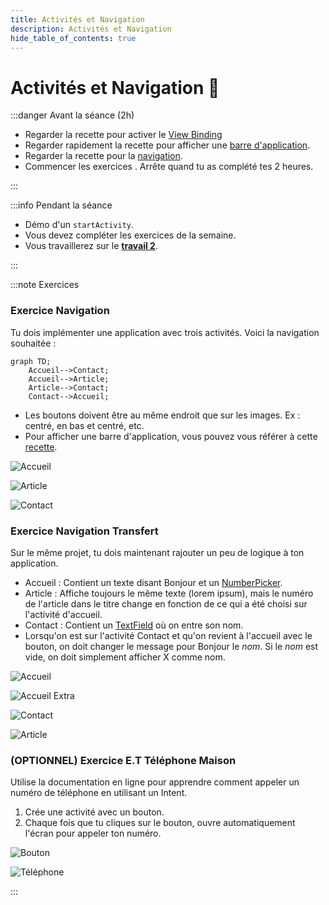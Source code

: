 ```yaml
---
title: Activités et Navigation
description: Activités et Navigation
hide_table_of_contents: true
---
```


# Activités et Navigation 🧭

<Row>

<Column>

:::danger Avant la séance (2h)

- Regarder la recette pour activer le [View Binding](../02-recettes/view-binding.mdx)
- Regarder rapidement la recette pour afficher une [barre d'application](../02-recettes/app-bar.mdx).
- Regarder la recette pour la [navigation](../02-recettes/activite-navigation.mdx).
- Commencer les exercices . Arrête quand tu as complété tes 2 heures.

:::

</Column>

<Column>

:::info Pendant la séance

- Démo d'un `startActivity`.
- Vous devez compléter les exercices de la semaine.
- Vous travaillerez sur le **[travail 2](../tp/tp2)**.

:::

</Column>

</Row>

:::note Exercices

### Exercice Navigation

<Row>

<Column>

Tu dois implémenter une application avec trois activités. Voici la navigation souhaitée :

```mermaid
graph TD;
    Accueil-->Contact;
    Accueil-->Article;
    Article-->Contact;
    Contact-->Accueil;
```

- Les boutons doivent être au même endroit que sur les images. Ex : centré, en bas et centré, etc.
- Pour afficher une barre d'application, vous pouvez vous référer à cette [recette](../02-recettes/app-bar.mdx).

</Column>

<Column>

![Accueil](_6.2-activites/navigation_accueil.png)

</Column>

<Column>

![Article](_6.2-activites/navigation_article.png)

</Column>

<Column>

![Contact](_6.2-activites/navigation_contact.png)

</Column>

</Row>

### Exercice Navigation Transfert

Sur le même projet, tu dois maintenant rajouter un peu de logique à ton application.

- Accueil : Contient un texte disant Bonjour et un [NumberPicker](https://developer.android.com/reference/kotlin/android/widget/NumberPicker).
- Article : Affiche toujours le même texte (lorem ipsum), mais le numéro de l'article dans le titre change en fonction de ce qui a été choisi sur l'activité d'accueil.
- Contact : Contient un [TextField](https://m3.material.io/components/text-fields/overview) où on entre son nom.
- Lorsqu'on est sur l'activité Contact et qu'on revient à l'accueil avec le bouton, on doit changer le message pour Bonjour le _nom_. Si le _nom_ est vide, on doit simplement afficher X comme nom.

<Row>

<Column>

![Accueil](_6.2-activites/navigation_transfert_accueil.png)

</Column>

<Column>

![Accueil Extra](_6.2-activites/navigation_transfert_accueil_extra.png)

</Column>

<Column>

![Contact](_6.2-activites/navigation_transfert_contact.png)

</Column>

<Column>

![Article](_6.2-activites/navigation_transfert_article.png)

</Column>

</Row>

### (OPTIONNEL) Exercice E.T Téléphone Maison

<Row>

<Column>

Utilise la documentation en ligne pour apprendre comment appeler un numéro de téléphone en utilisant un Intent.

1. Crée une activité avec un bouton.
2. Chaque fois que tu cliques sur le bouton, ouvre automatiquement l'écran pour appeler ton numéro.

</Column>

<Column>

![Bouton](_6.2-activites/itty_telephone_maison_bouton.png)

</Column>

<Column>

![Téléphone](_6.2-activites/itty_telephone_maison_telephone.png)

</Column>

</Row>

:::
